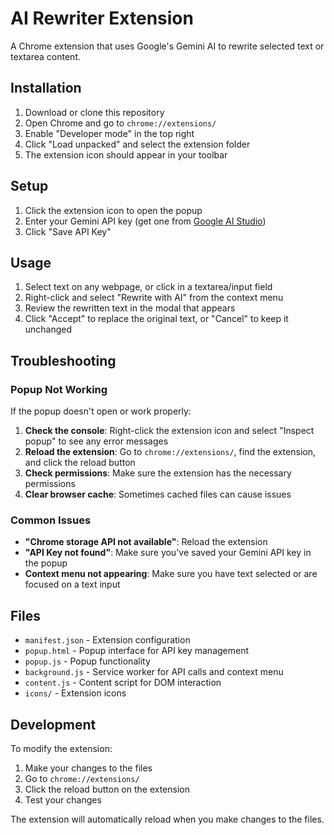 # AI Rewriter Extension

A Chrome extension that uses Google's Gemini AI to rewrite selected text or textarea content.

## Installation

1. Download or clone this repository
2. Open Chrome and go to `chrome://extensions/`
3. Enable "Developer mode" in the top right
4. Click "Load unpacked" and select the extension folder
5. The extension icon should appear in your toolbar

## Setup

1. Click the extension icon to open the popup
2. Enter your Gemini API key (get one from [Google AI Studio](https://makersuite.google.com/app/apikey))
3. Click "Save API Key"

## Usage

1. Select text on any webpage, or click in a textarea/input field
2. Right-click and select "Rewrite with AI" from the context menu
3. Review the rewritten text in the modal that appears
4. Click "Accept" to replace the original text, or "Cancel" to keep it unchanged

## Troubleshooting

### Popup Not Working

If the popup doesn't open or work properly:

1. **Check the console**: Right-click the extension icon and select "Inspect popup" to see any error messages
2. **Reload the extension**: Go to `chrome://extensions/`, find the extension, and click the reload button
3. **Check permissions**: Make sure the extension has the necessary permissions
4. **Clear browser cache**: Sometimes cached files can cause issues

### Common Issues

- **"Chrome storage API not available"**: Reload the extension
- **"API Key not found"**: Make sure you've saved your Gemini API key in the popup
- **Context menu not appearing**: Make sure you have text selected or are focused on a text input

## Files

- `manifest.json` - Extension configuration
- `popup.html` - Popup interface for API key management
- `popup.js` - Popup functionality
- `background.js` - Service worker for API calls and context menu
- `content.js` - Content script for DOM interaction
- `icons/` - Extension icons

## Development

To modify the extension:

1. Make your changes to the files
2. Go to `chrome://extensions/`
3. Click the reload button on the extension
4. Test your changes

The extension will automatically reload when you make changes to the files.
